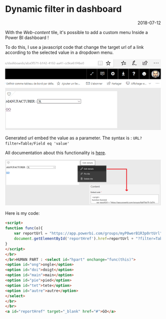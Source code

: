 # Dynamic filter in dashboard

<p style="text-align: right;">2018-07-12</p>

With the _Web-content_ tile, it's possible to add a custom menu Inside a Power BI dashboard !

To do this, I use a javascript code that change the target url of a link according to the selected value in a dropdown menu.

![image](/Images/dynamic-filter-demo.gif)

Generated url embed the value as a parameter. The syntax is : ```URL?filter=Table/Field eq 'value'```

All documentation about this functionality is [here](https://docs.microsoft.com/en-us/power-bi/service-url-filters).

![image](/Images/dynamic-filter-screen.png)

Here is my code:

```html
<script> 
function func(o){
    var reportUrl = "https://app.powerbi.com/groups/myP0werB1R3p0rtUrl";
    document.getElementById('reportHref').href=reportUrl + "?filter=Table/Field eq '" + o.value + "'";
}
</script>
</br>
</br>HUMAN PART : <select id="hpart" onchange="func(this)">
<option id="ong">ongle</option>
<option id="doi">doigt</option>
<option id="main">main</option>
<option id="pie">pied</option>
<option id="tet">tete</option>
<option id="autre">autre</option>
</select>
</br>
</br>
<a id="reportHref" target="_blank" href="#">GO</a>
```